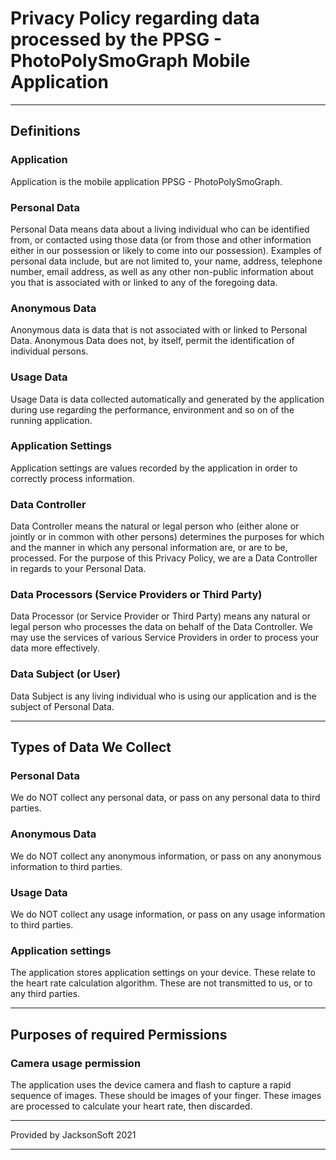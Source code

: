 # Privacy Policy regarding data processed by the PPSG - PhotoPolySmoGraph Mobile Application
---

## Definitions

### Application

Application is the mobile application PPSG - PhotoPolySmoGraph.

### Personal Data

Personal Data means data about a living individual who can be identified from, or contacted using those data (or from those and other information either in our possession or likely to come into our possession). Examples of personal data include, but are not limited to, your name, address, telephone number, email address, as well as any other non-public information about you that is associated with or linked to any of the foregoing data.

### Anonymous Data

Anonymous data is data that is not associated with or linked to Personal Data. Anonymous Data does not, by itself, permit the identification of individual persons.

### Usage Data

Usage Data is data collected automatically and generated by the application during use regarding the performance, environment and so on of the running application.

### Application Settings

Application settings are values recorded by the application in order to correctly process information.

### Data Controller

Data Controller means the natural or legal person who (either alone or jointly or in common with other persons) determines the purposes for which and the manner in which any personal information are, or are to be, processed. For the purpose of this Privacy Policy, we are a Data Controller in regards to your Personal Data.

### Data Processors (Service Providers or Third Party)

Data Processor (or Service Provider or Third Party) means any natural or legal person who processes the data on behalf of the Data Controller. We may use the services of various Service Providers in order to process your data more effectively.

### Data Subject (or User)
Data Subject is any living individual who is using our application and is the subject of Personal Data.

---

## Types of Data We Collect

### Personal Data

We do NOT collect any personal data, or pass on any personal data to third parties.

### Anonymous Data

We do NOT collect any anonymous information, or pass on any anonymous information to third parties.

### Usage Data

We do NOT collect any usage information, or pass on any usage information to third parties. 

### Application settings

The application stores application settings on your device. These relate to the heart rate calculation algorithm. These are not transmitted to us, or to any third parties. 

---

## Purposes of required Permissions

### Camera usage permission

The application uses the device camera and flash to capture a rapid sequence of images. These should be images of your finger. These images are processed to calculate your heart rate, then discarded. 

---

Provided by JacksonSoft 2021

---
